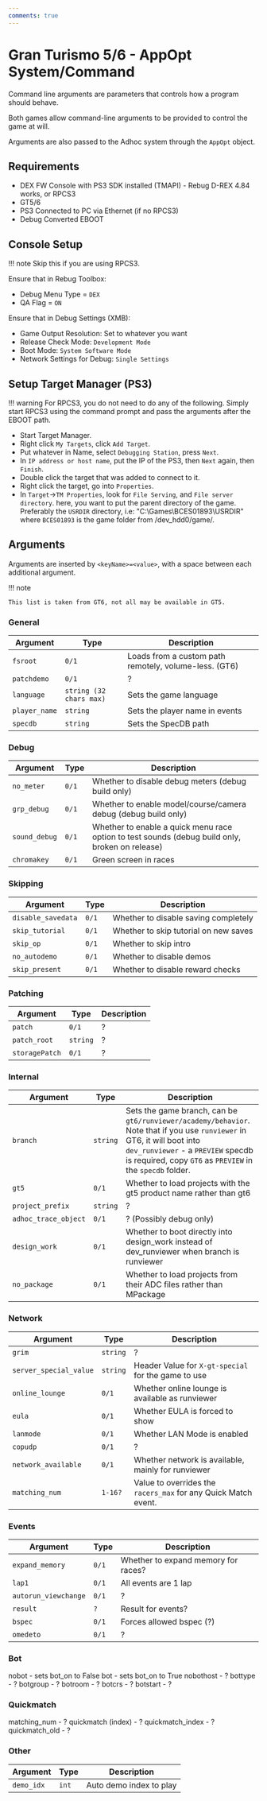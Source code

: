 ```yaml
---
comments: true
---
```


# Gran Turismo 5/6 - AppOpt System/Command
Command line arguments are parameters that controls how a program should behave.

Both games allow command-line arguments to be provided to control the game at will.

Arguments are also passed to the Adhoc system through the `AppOpt` object.

## Requirements
- DEX FW Console with PS3 SDK installed (TMAPI) - Rebug D-REX 4.84 works, or RPCS3
- GT5/6
- PS3 Connected to PC via Ethernet (if no RPCS3)
- Debug Converted EBOOT

## Console Setup
!!! note
    Skip this if you are using RPCS3.

Ensure that in Rebug Toolbox:

- Debug Menu Type = `DEX`
- QA Flag = `ON`

Ensure that in Debug Settings (XMB):

- Game Output Resolution: Set to whatever you want
- Release Check Mode: `Development Mode`
- Boot Mode: `System Software Mode`
- Network Settings for Debug: `Single Settings`

## Setup Target Manager (PS3)

!!! warning
    For RPCS3, you do not need to do any of the following. Simply start RPCS3 using the command prompt and pass the arguments after the EBOOT path.

* Start Target Manager.
* Right click `My Targets`, click `Add Target`.
* Put whatever in Name, select `Debugging Station`, press `Next`.
* In `IP address or host name`, put the IP of the PS3, then `Next` again, then `Finish`.
* Double click the target that was added to connect to it.
* Right click the target, go into `Properties`.
* In `Target`->`TM Properties`, look for `File Serving`, and `File server directory`. here, you want to put the parent directory of the game.
  Preferably the `USRDIR` directory, i.e: "C:\Games\BCES01893\USRDIR" where `BCES01893` is the game folder from /dev_hdd0/game/.


## Arguments 
Arguments are inserted by `<keyName>=<value>`, with a space between each additional argument.

!!! note

    This list is taken from GT6, not all may be available in GT5.


### General

Argument| Type | Description
------------ | ------------- | -----------
`fsroot` | `0/1` | Loads from a custom path remotely, volume-less. (GT6)
`patchdemo` | `0/1` | ?
`language` | `string (32 chars max)` | Sets the game language
`player_name` | `string` | Sets the player name in events
`specdb` | `string` | Sets the SpecDB path

### Debug
Argument| Type | Description
------------ | ------------- | -----------
`no_meter` | `0/1` | Whether to disable debug meters (debug build only)
`grp_debug` | `0/1` | Whether to enable model/course/camera debug (debug build only)
`sound_debug` | `0/1` | Whether to enable a quick menu race option to test sounds (debug build only, broken on release)
`chromakey` | `0/1` | Green screen in races

### Skipping
Argument| Type | Description
------------ | ------------- | -----------
`disable_savedata` | `0/1` | Whether to disable saving completely
`skip_tutorial` | `0/1` | Whether to skip tutorial on new saves
`skip_op` | `0/1` | Whether to skip intro
`no_autodemo` | `0/1` | Whether to disable demos
`skip_present` | `0/1` | Whether to disable reward checks

### Patching
Argument| Type | Description
------------ | ------------- | -----------
`patch` | `0/1` | ?
`patch_root` | `string` | ?
`storagePatch` | `0/1` | ?

### Internal
Argument| Type | Description
------------ | ------------- | -----------
`branch` | `string` | Sets the game branch, can be `gt6/runviewer/academy/behavior`. Note that if you use `runviewer` in GT6, it will boot into `dev_runviewer` - a `PREVIEW` specdb is required, copy `GT6` as `PREVIEW` in the `specdb` folder.
`gt5` | `0/1` | Whether to load projects with the gt5 product name rather than gt6
`project_prefix` | `string` | ?
`adhoc_trace_object` | `0/1` | ? (Possibly debug only)
`design_work` | `0/1` | Whether to boot directly into design_work instead of dev_runviewer when branch is runviewer
`no_package` | `0/1` | Whether to load projects from their ADC files rather than MPackage

### Network
Argument| Type | Description
------------ | ------------- | -----------
`grim` | `string` | ?
`server_special_value` | `string` | Header Value for `X-gt-special` for the game to use
`online_lounge` | `0/1` | Whether online lounge is available as runviewer
`eula` | `0/1` | Whether EULA is forced to show
`lanmode` | `0/1` | Whether LAN Mode is enabled
`copudp` | `0/1` | ?
`network_available` | `0/1` | Whether network is available, mainly for runviewer
`matching_num` | `1-16?` | Value to overrides the `racers_max` for any Quick Match event.

### Events
Argument| Type | Description
------------ | ------------- | -----------
`expand_memory` | `0/1` | Whether to expand memory for races?
`lap1` | `0/1` | All events are 1 lap
`autorun_viewchange` | `0/1` | ?
`result` | `?` | Result for events?
`bspec` | `0/1` | Forces allowed bspec (?)
`omedeto` | `0/1` | ?

### Bot

nobot - sets bot_on to False
bot - sets bot_on to True
nobothost - ?
bottype - ?
botgroup - ?
botroom - ?
botcrs - ?
botstart - ?

### Quickmatch

matching_num - ?
quickmatch (index) - ?
quickmatch_index - ?
quickmatch_old  - ?

### Other

Argument| Type | Description
------------ | ------------- | -----------
`demo_idx` | `int` | Auto demo index to play


